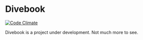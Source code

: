 # Divebook

[![Code Climate](https://codeclimate.com/badge.png)](https://codeclimate.com/github/naoisegolden/divebook)

Divebook is a project under development. Not much more to see.